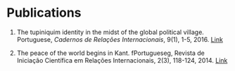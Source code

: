 Publications
================

1.  The tupiniquim identity in the midst of the global political village. Portuguese, *Cadernos de Relações Internacionais*, 9(1), 1-5, 2016. [Link](https://www.maxwell.vrac.puc-rio.br/26576/26576.PDFXXvmi=)

2.  The peace of the world begins in Kant. fPortugueseg, Revista de Iniciação Científica em Relações Internacionais, 2(3), 118-124, 2014. [Link](http://periodicos.ufpb.br/index.php/ricri/article/view/20464)
